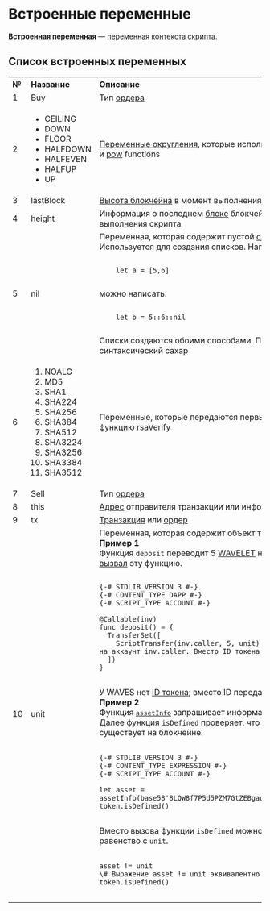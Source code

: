# Встроенные переменные

**Встроенная переменная** — [переменная](/ru/ride/variables/) [контекста скрипта](/ru/ride/script/script-context).

## Список встроенных переменных

<table style="width:100%">
  <tr>
    <th align="left">№</th>
    <th align="left">Название</th>
    <th align="left">Описание</th>
  </tr>
  <tr>
    <td>1</td>
    <td>Buy</td>
    <td>Тип <a href="/ru/blockchain/order">ордера</a></td>
  </tr>
  <tr>
    <td>2</td>
    <td>
      <ul>
        <li>CEILING</li>
        <li>DOWN</li>
        <li>FLOOR</li>
        <li>HALFDOWN</li>
        <li>HALFEVEN</li>
        <li>HALFUP</li>
        <li>UP</li>
      </ul>
    </td>
    <td>
      <a href="/ru/ride/functions/built-in-functions/math-functions">Переменные округления</a>, которые используются в функциях <a href="/ru/ride/functions/built-in-functions/math-functions">log</a> и <a href="/ru/ride/functions/built-in-functions/math-functions">pow</a> functions
    </td>
  </tr>
  <tr>
    <td>3</td>
    <td>lastBlock</td>
    <td><a href="/ru/blockchain/glossary#высота-блокчейна">Высота блокчейна</a> в момент выполнения скрипта</td>
  </tr>
  <tr>
    <td>4</td>
    <td>height</td>
    <td>Информация о последнем <a href="/ru/blockchain/block">блоке</a> блокчейна в момент выполнения скрипта</td>
  </tr>
  <tr>
    <td>5</td>
    <td>nil</td>
    <td>Переменная, которая содержит пустой <a href="/ru/ride/data-types/list">список.</a><br>Используется для создания списков. Например, вместо:<br>
<pre>
<code class=“lang-ride”>
    let a = [5,6]
</code>
</pre>
    можно написать:
<pre>
<code class=“lang-ride”>
    let b = 5::6::nil
</code>
</pre>
      Списки создаются обоими способами. Первый способ — синтаксический сахар
    </td>
  </tr>
  <tr>
    <td>6</td>
    <td>
      <ol>
        <li>NOALG</li><li>MD5</li>
        <li>SHA1</li><li>SHA224</li>
        <li>SHA256</li><li>SHA384</li>
        <li>SHA512</li><li>SHA3224</li>
        <li>SHA3256</li><li>SHA3384</li>
        <li>SHA3512</li></ol>
    </td>
    <td>
      Переменные, которые передаются первым параметром в функцию <a href="/ru/ride/functions/built-in-functions/verification-functions">rsaVerify</a>
    </td>
  </tr>
  <tr>
    <td>7</td>
    <td>Sell</td>
    <td>Тип <a href="/ru/blockchain/order">ордера</a></td>
  </tr>
  <tr>
    <td>8</td>
    <td>this</td>
    <td><a href="/ru/blockchain/account/address">Адрес</a> отправителя транзакции или информация о <a href="/ru/blockchain/token">токене</a></td>
  </tr>
  <tr>
    <td>9</td>
    <td>tx</td>
    <td><a href="/ru/blockchain/transaction">Транзакция</a> или <a href="/ru/blockchain/order">ордер</a></td>
  </tr>
  <tr>
    <td>10</td>
    <td>unit</td>
    <td>Переменная, которая содержит объект типа <a href="/ru/ride/data-types/unit">Unit</a>. <br><b>Пример 1</b><br> Функция <code>deposit</code> переводит 5 <a href="/ru/blockchain/token/wavelet">WAVELET</a> на аккаунт, который <a href="/ru/ride/functions/callable-function">вызвал</a> эту функцию.

<pre>
<code class=“lang-ride”>
{-# STDLIB_VERSION 3 #-}
{-# CONTENT_TYPE DAPP #-}
{-# SCRIPT_TYPE ACCOUNT #-}

@Callable(inv)
func deposit() = {
  TransferSet([
    ScriptTransfer(inv.caller, 5, unit) \# Перевести 5 WAVELET на аккаунт inv.caller. Вместо ID токена указан unit
  ])
}
</code>
</pre>

У WAVES нет <a href="/ru/blockchain/token/token-id">ID токена</a>; вместо ID передается <code>unit</code>.<br><b>Пример 2</b><br>Функция <a href="/ru/ride/functions/built-in-functions/blockchain-functions"><tt>assetInfo</tt></a> запрашивает информацию о токене по его ID. Далее функция <code>isDefined</code> проверяет, что токен с таким ID существует на блокчейне.
<pre>
<code class=“lang-ride”>
{-# STDLIB_VERSION 3 #-}
{-# CONTENT_TYPE EXPRESSION #-}
{-# SCRIPT_TYPE ACCOUNT #-}

let asset = assetInfo(base58'8LQW8f7P5d5PZM7GtZEBgaqRPGSzS3DfPuiXrURJ4AJS')
token.isDefined()
</code>
</pre>
Вместо вызова функции <code>isDefined</code> можно использовать равенство с <code>unit</code>.
<pre>
<code class=“lang-ride”>
asset != unit
\# Выражение asset != unit эквивалентно выражению token.isDefined()
</code>
</pre>
  </td>
  </tr>
</table>
